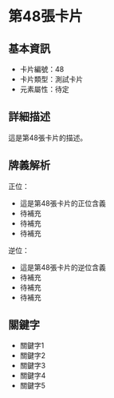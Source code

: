 # 第48張卡片

## 基本資訊
- 卡片編號：48
- 卡片類型：測試卡片
- 元素屬性：待定

## 詳細描述
這是第48張卡片的描述。

## 牌義解析
正位：
- 這是第48張卡片的正位含義
- 待補充
- 待補充
- 待補充

逆位：
- 這是第48張卡片的逆位含義
- 待補充
- 待補充
- 待補充

## 關鍵字
- 關鍵字1
- 關鍵字2
- 關鍵字3
- 關鍵字4
- 關鍵字5
